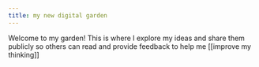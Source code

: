 ```yaml
---
title: my new digital garden
---
```


Welcome to my garden! This is where I explore my ideas and share them publicly so others can read and provide feedback to help me [[improve my thinking]]
